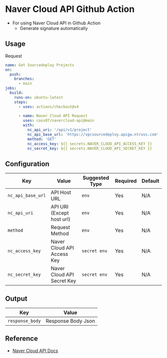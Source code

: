 # Naver Cloud API Github Action
- For using Naver Cloud API in Github Action
  - Generate signature automatically

## Usage
Request
```yaml
name: Get Sourcedeploy Projects
on:
  push:
    branches:
      - main
jobs:
  build:
    runs-on: ubuntu-latest
    steps:
      - uses: actions/checkout@v4
        
      - name: Naver Cloud API Request
        uses: cass07/navercloud-api@main
        with:
          nc_api_uri: '/api/v1/project'
          nc_api_base_url: 'https://vpcsourcedeploy.apigw.ntruss.com'
          method: 'GET'
          nc_access_key: ${{ secrets.NAVER_CLOUD_API_ACCESS_KEY }}
          nc_secret_key: ${{ secrets.NAVER_CLOUD_API_SECRET_KEY }}
```

## Configuration
| Key               | Value                      | Suggested Type | Required | Default |
|-------------------|----------------------------|----------------|----------|---------|
| `nc_api_base_url` | API Host URL               | `env`          | Yes      | N/A     |
| `nc_api_uri`      | API URI (Except host url)  | `env`          | Yes      | N/A     |
| `method`          | Request Method             | `env`          | Yes      | N/A     |
| `nc_access_key`   | Naver Cloud API Access Key | `secret env`   | Yes      | N/A     |
| `nc_secret_key`   | Naver Cloud API Secret Key | `secret env`   | Yes      | N/A     |

## Output
| Key               | Value              |
|-------------------|--------------------|
| `response_body`   | Response Body Json |

## Reference
* [Naver Cloud API Docs](https://api.ncloud-docs.com/docs/en/home)